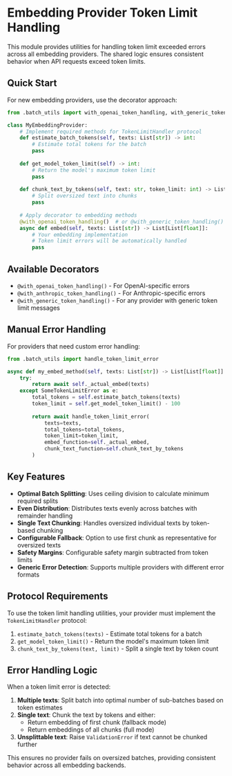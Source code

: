 # Embedding Provider Token Limit Handling

This module provides utilities for handling token limit exceeded errors across all embedding providers. The shared logic ensures consistent behavior when API requests exceed token limits.

## Quick Start

For new embedding providers, use the decorator approach:

```python
from .batch_utils import with_openai_token_handling, with_generic_token_handling

class MyEmbeddingProvider:
    # Implement required methods for TokenLimitHandler protocol
    def estimate_batch_tokens(self, texts: List[str]) -> int:
        # Estimate total tokens for the batch
        pass
    
    def get_model_token_limit(self) -> int:
        # Return the model's maximum token limit
        pass
    
    def chunk_text_by_tokens(self, text: str, token_limit: int) -> List[str]:
        # Split oversized text into chunks
        pass
    
    # Apply decorator to embedding methods
    @with_openai_token_handling()  # or @with_generic_token_handling()
    async def embed(self, texts: List[str]) -> List[List[float]]:
        # Your embedding implementation
        # Token limit errors will be automatically handled
        pass
```

## Available Decorators

- `@with_openai_token_handling()` - For OpenAI-specific errors
- `@with_anthropic_token_handling()` - For Anthropic-specific errors  
- `@with_generic_token_handling()` - For any provider with generic token limit messages

## Manual Error Handling

For providers that need custom error handling:

```python
from .batch_utils import handle_token_limit_error

async def my_embed_method(self, texts: List[str]) -> List[List[float]]:
    try:
        return await self._actual_embed(texts)
    except SomeTokenLimitError as e:
        total_tokens = self.estimate_batch_tokens(texts)
        token_limit = self.get_model_token_limit() - 100
        
        return await handle_token_limit_error(
            texts=texts,
            total_tokens=total_tokens,
            token_limit=token_limit,
            embed_function=self._actual_embed,
            chunk_text_function=self.chunk_text_by_tokens
        )
```

## Key Features

- **Optimal Batch Splitting**: Uses ceiling division to calculate minimum required splits
- **Even Distribution**: Distributes texts evenly across batches with remainder handling
- **Single Text Chunking**: Handles oversized individual texts by token-based chunking
- **Configurable Fallback**: Option to use first chunk as representative for oversized texts
- **Safety Margins**: Configurable safety margin subtracted from token limits
- **Generic Error Detection**: Supports multiple providers with different error formats

## Protocol Requirements

To use the token limit handling utilities, your provider must implement the `TokenLimitHandler` protocol:

1. `estimate_batch_tokens(texts)` - Estimate total tokens for a batch
2. `get_model_token_limit()` - Return the model's maximum token limit  
3. `chunk_text_by_tokens(text, limit)` - Split a single text by token count

## Error Handling Logic

When a token limit error is detected:

1. **Multiple texts**: Split batch into optimal number of sub-batches based on token estimates
2. **Single text**: Chunk the text by tokens and either:
   - Return embedding of first chunk (fallback mode)
   - Return embeddings of all chunks (full mode)
3. **Unsplittable text**: Raise `ValidationError` if text cannot be chunked further

This ensures no provider fails on oversized batches, providing consistent behavior across all embedding backends.